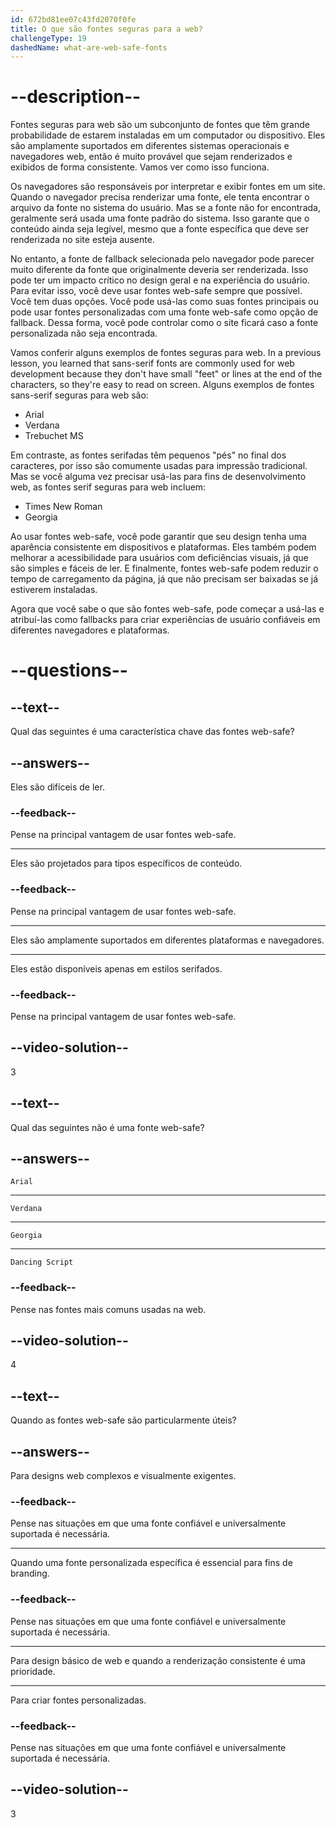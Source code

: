 ```yaml
---
id: 672bd81ee07c43fd2070f0fe
title: O que são fontes seguras para a web?
challengeType: 19
dashedName: what-are-web-safe-fonts
---
```


# --description--

Fontes seguras para web são um subconjunto de fontes que têm grande probabilidade de estarem instaladas em um computador ou dispositivo. Eles são amplamente suportados em diferentes sistemas operacionais e navegadores web, então é muito provável que sejam renderizados e exibidos de forma consistente. Vamos ver como isso funciona.

Os navegadores são responsáveis por interpretar e exibir fontes em um site. Quando o navegador precisa renderizar uma fonte, ele tenta encontrar o arquivo da fonte no sistema do usuário. Mas se a fonte não for encontrada, geralmente será usada uma fonte padrão do sistema. Isso garante que o conteúdo ainda seja legível, mesmo que a fonte específica que deve ser renderizada no site esteja ausente.

No entanto, a fonte de fallback selecionada pelo navegador pode parecer muito diferente da fonte que originalmente deveria ser renderizada. Isso pode ter um impacto crítico no design geral e na experiência do usuário. Para evitar isso, você deve usar fontes web-safe sempre que possível. Você tem duas opções. Você pode usá-las como suas fontes principais ou pode usar fontes personalizadas com uma fonte web-safe como opção de fallback. Dessa forma, você pode controlar como o site ficará caso a fonte personalizada não seja encontrada.

Vamos conferir alguns exemplos de fontes seguras para web.  In a previous lesson, you learned that sans-serif fonts are commonly used for web development because they don't have small "feet" or lines at the end of the characters, so they're easy to read on screen. Alguns exemplos de fontes sans-serif seguras para web são:

- Arial
- Verdana
- Trebuchet MS

Em contraste, as fontes serifadas têm pequenos "pés" no final dos caracteres, por isso são comumente usadas para impressão tradicional. Mas se você alguma vez precisar usá-las para fins de desenvolvimento web, as fontes serif seguras para web incluem:

- Times New Roman
- Georgia

Ao usar fontes web-safe, você pode garantir que seu design tenha uma aparência consistente em dispositivos e plataformas. Eles também podem melhorar a acessibilidade para usuários com deficiências visuais, já que são simples e fáceis de ler. E finalmente, fontes web-safe podem reduzir o tempo de carregamento da página, já que não precisam ser baixadas se já estiverem instaladas.

Agora que você sabe o que são fontes web-safe, pode começar a usá-las e atribuí-las como fallbacks para criar experiências de usuário confiáveis em diferentes navegadores e plataformas.

# --questions--

## --text--

Qual das seguintes é uma característica chave das fontes web-safe?

## --answers--

Eles são difíceis de ler.

### --feedback--

Pense na principal vantagem de usar fontes web-safe.

---

Eles são projetados para tipos específicos de conteúdo.

### --feedback--

Pense na principal vantagem de usar fontes web-safe.

---

Eles são amplamente suportados em diferentes plataformas e navegadores.

---

Eles estão disponíveis apenas em estilos serifados.

### --feedback--

Pense na principal vantagem de usar fontes web-safe.

## --video-solution--

3

## --text--

Qual das seguintes não é uma fonte web-safe?

## --answers--

`Arial`

---

`Verdana`

---

`Georgia`

---

`Dancing Script`

### --feedback--

Pense nas fontes mais comuns usadas na web.

## --video-solution--

4

## --text--

Quando as fontes web-safe são particularmente úteis?

## --answers--

Para designs web complexos e visualmente exigentes.

### --feedback--

Pense nas situações em que uma fonte confiável e universalmente suportada é necessária.

---

Quando uma fonte personalizada específica é essencial para fins de branding.

### --feedback--

Pense nas situações em que uma fonte confiável e universalmente suportada é necessária.

---

Para design básico de web e quando a renderização consistente é uma prioridade.

---

Para criar fontes personalizadas.

### --feedback--

Pense nas situações em que uma fonte confiável e universalmente suportada é necessária.

## --video-solution--

3
